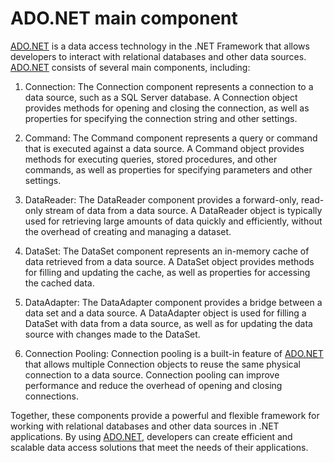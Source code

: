 # ADO.NET main component

[ADO.NET](http://ADO.NET) is a data access technology in the .NET Framework that allows developers to interact with relational databases and other data sources. [ADO.NET](http://ADO.NET) consists of several main components, including:

1. Connection: The Connection component represents a connection to a data source, such as a SQL Server database. A Connection object provides methods for opening and closing the connection, as well as properties for specifying the connection string and other settings.
    
2. Command: The Command component represents a query or command that is executed against a data source. A Command object provides methods for executing queries, stored procedures, and other commands, as well as properties for specifying parameters and other settings.
    
3. DataReader: The DataReader component provides a forward-only, read-only stream of data from a data source. A DataReader object is typically used for retrieving large amounts of data quickly and efficiently, without the overhead of creating and managing a dataset.
    
4. DataSet: The DataSet component represents an in-memory cache of data retrieved from a data source. A DataSet object provides methods for filling and updating the cache, as well as properties for accessing the cached data.
    
5. DataAdapter: The DataAdapter component provides a bridge between a data set and a data source. A DataAdapter object is used for filling a DataSet with data from a data source, as well as for updating the data source with changes made to the DataSet.
    
6. Connection Pooling: Connection pooling is a built-in feature of [ADO.NET](http://ADO.NET) that allows multiple Connection objects to reuse the same physical connection to a data source. Connection pooling can improve performance and reduce the overhead of opening and closing connections.
    

Together, these components provide a powerful and flexible framework for working with relational databases and other data sources in .NET applications. By using [ADO.NET](http://ADO.NET), developers can create efficient and scalable data access solutions that meet the needs of their applications.
